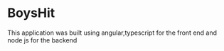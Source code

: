 # BoysHit
This application was built using angular,typescript for the front end and node js for the backend
